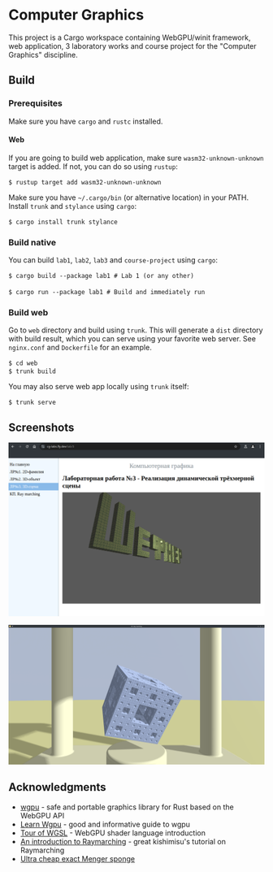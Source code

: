 # Computer Graphics

This project is a Cargo workspace containing WebGPU/winit framework, web
application, 3 laboratory works and course project for the "Computer Graphics"
discipline.

## Build

### Prerequisites

Make sure you have `cargo` and `rustc` installed.

#### Web

If you are going to build web application, make sure `wasm32-unknown-unknown`
target is added. If not, you can do so using `rustup`:

```console
$ rustup target add wasm32-unknown-unknown
```

Make sure you have `~/.cargo/bin` (or alternative location) in your PATH.
Install `trunk` and `stylance` using `cargo`:

```console
$ cargo install trunk stylance
```

### Build native

You can build `lab1`, `lab2`, `lab3` and `course-project` using `cargo`:

```console
$ cargo build --package lab1 # Lab 1 (or any other)

$ cargo run --package lab1 # Build and immediately run
```

### Build web

Go to `web` directory and build using `trunk`. This will generate a `dist`
directory with build result, which you can serve using your favorite web server.
See `nginx.conf` and `Dockerfile` for an example.

```console
$ cd web
$ trunk build
```

You may also serve web app locally using `trunk` itself:

```console
$ trunk serve
```

## Screenshots

![Web Application](https://raw.githubusercontent.com/n0emo/uni/main/Term5/Computer%20Graphics/screenshots/webapp.png)

![Course Project](https://raw.githubusercontent.com/n0emo/uni/main/Term5/Computer%20Graphics/screenshots/course-project.png)

## Acknowledgments

- [wgpu](https://wgpu.rs/) - safe and portable graphics library for Rust based on the WebGPU API
- [Learn Wgpu](https://sotrh.github.io/learn-wgpu/) - good and informative guide to wgpu
- [Tour of WGSL](https://google.github.io/tour-of-wgsl/) - WebGPU shader language introduction
- [An introduction to Raymarching](https://youtu.be/khblXafu7iA?si=Xiw5PBCybeg3hjfK) - great kishimisu's tutorial on Raymarching
- [Ultra cheap exact Menger sponge](https://www.shadertoy.com/view/sdSBWc)

